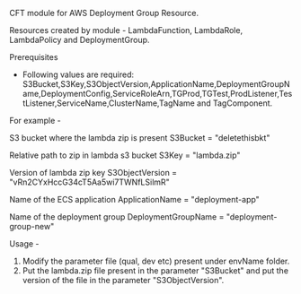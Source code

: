CFT module for AWS Deployment Group Resource.

Resources created by module -
LambdaFunction, LambdaRole, LambdaPolicy and DeploymentGroup.

Prerequisites
* Following values are required:
S3Bucket,S3Key,S3ObjectVersion,ApplicationName,DeploymentGroupName,DeploymentConfig,ServiceRoleArn,TGProd,TGTest,ProdListener,TestListener,ServiceName,ClusterName,TagName and TagComponent.

For example - 

S3 bucket where the lambda zip is present
S3Bucket = "deletethisbkt"

Relative path to zip in lambda s3 bucket
S3Key = "lambda.zip"

Version of lambda zip key
S3ObjectVersion = "vRn2CYxHccG34cT5Aa5wi7TWNfLSilmR"

Name of the ECS application
ApplicationName = "deployment-app"

Name of the deployment group
DeploymentGroupName = "deployment-group-new"

Usage -
1. Modify the parameter file (qual, dev etc) present under envName folder.
2. Put the lambda.zip file present in the  parameter "S3Bucket" and put the version of the file in the parameter "S3ObjectVersion".
